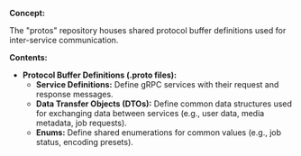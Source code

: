 **Concept:**

The "protos" repository houses shared protocol buffer definitions used for inter-service communication.

**Contents:**

* **Protocol Buffer Definitions (.proto files):**
    * **Service Definitions:** Define gRPC services with their request and response messages.
    * **Data Transfer Objects (DTOs):** Define common data structures used for exchanging data between services (e.g., user data, media metadata, job requests).
    * **Enums:** Define shared enumerations for common values (e.g., job status, encoding presets).
